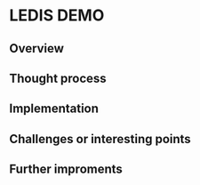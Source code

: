 # LEDIS DEMO

## Overview

## Thought process

## Implementation

## Challenges or interesting points

## Further improments

